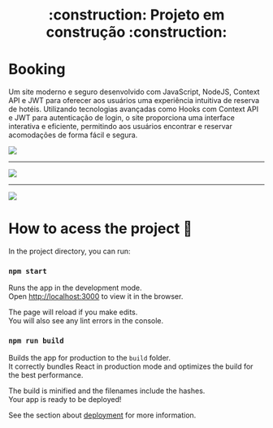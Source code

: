 <h1 align="center"> 
    :construction:  Projeto em construção  :construction:
</h1>

# Booking

Um site moderno e seguro desenvolvido com JavaScript, NodeJS, Context API e JWT para oferecer aos usuários uma experiência intuitiva de reserva de hotéis. Utilizando tecnologias avançadas como Hooks com Context API e JWT para autenticação de login, o site proporciona uma interface interativa e eficiente, permitindo aos usuários encontrar e reservar acomodações de forma fácil e segura.

<div>
  <img src="https://github.com/matheuzcode/react-booking/assets/98724767/03a476ac-c24c-4092-aaba-f6d1c1d02c4d" />
</div>
<hr/>
<div>
  <img src="https://github.com/matheuzcode/react-booking/assets/98724767/0857fa2e-5b3d-4b8c-bc44-5f688a7cb6be" />
</div>
<hr/>
<div>
  <img src="https://github.com/matheuzcode/react-booking/assets/98724767/878b1f80-4d80-41f0-b305-25b5a1b8d5b9" />
</div>

# How to acess the project 📁

In the project directory, you can run:

### `npm start`

Runs the app in the development mode.\
Open [http://localhost:3000](http://localhost:3000) to view it in the browser.

The page will reload if you make edits.\
You will also see any lint errors in the console.

### `npm run build`

Builds the app for production to the `build` folder.\
It correctly bundles React in production mode and optimizes the build for the best performance.

The build is minified and the filenames include the hashes.\
Your app is ready to be deployed!

See the section about [deployment](https://facebook.github.io/create-react-app/docs/deployment) for more information.
